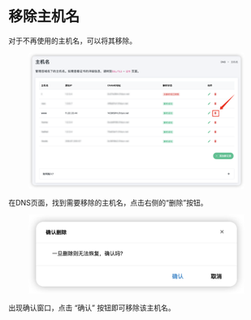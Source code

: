 # 移除主机名

对于不再使用的主机名，可以将其移除。

<figure><img src="../../.gitbook/assets/image (18).png" alt=""><figcaption></figcaption></figure>

在DNS页面，找到需要移除的主机名，点击右侧的“删除”按钮。

<figure><img src="../../.gitbook/assets/image (20).png" alt=""><figcaption></figcaption></figure>

出现确认窗口，点击 “确认” 按钮即可移除该主机名。
